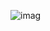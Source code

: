 
![imag](https://user-images.githubusercontent.com/29745009/45756924-c6167480-bbe7-11e8-9e27-ed2d3b6eeacd.png)
